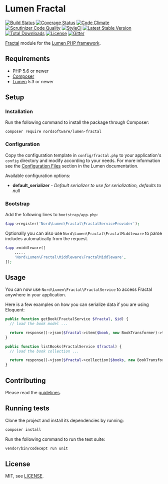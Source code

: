 # Lumen Fractal

[![Build Status](https://travis-ci.org/digiaonline/lumen-fractal.svg?branch=master)](https://travis-ci.org/digiaonline/lumen-fractal)
[![Coverage Status](https://coveralls.io/repos/github/nordsoftware/lumen-fractal/badge.svg?branch=master)](https://coveralls.io/github/nordsoftware/lumen-fractal?branch=master)
[![Code Climate](https://codeclimate.com/github/nordsoftware/lumen-fractal/badges/gpa.svg)](https://codeclimate.com/github/nordsoftware/lumen-fractal)
[![Scrutinizer Code Quality](https://scrutinizer-ci.com/g/digiaonline/lumen-fractal/badges/quality-score.png?b=master)](https://scrutinizer-ci.com/g/digiaonline/lumen-fractal/?branch=master)
[![StyleCI](https://styleci.io/repos/53199214/shield?style=flat)](https://styleci.io/repos/53199214)
[![Latest Stable Version](https://poser.pugx.org/nordsoftware/lumen-fractal/version)](https://packagist.org/packages/nordsoftware/lumen-fractal) 
[![Total Downloads](https://poser.pugx.org/nordsoftware/lumen-fractal/downloads)](https://packagist.org/packages/nordsoftware/lumen-fractal)
[![License](https://img.shields.io/badge/license-MIT-blue.svg)](LICENSE)
[![Gitter](https://img.shields.io/gitter/room/norsoftware/open-source.svg?maxAge=2592000)](https://gitter.im/nordsoftware/open-source)

[Fractal](http://fractal.thephpleague.com/) module for the [Lumen PHP framework](http://lumen.laravel.com/).

## Requirements

- PHP 5.6 or newer
- [Composer](http://getcomposer.org)
- [Lumen](https://lumen.laravel.com/) 5.3 or newer

## Setup

### Installation

Run the following command to install the package through Composer:

```
composer require nordsoftware/lumen-fractal
```

### Configuration

Copy the configuration template in `config/fractal.php` to your application's `config` directory and modify according to your needs.
For more information see the [Configuration Files](http://lumen.laravel.com/docs/configuration#configuration-files) section in the Lumen documentation.

Available configuration options:

- **default_serializer** - *Default serializer to use for serialization, defaults to null*

### Bootstrap

Add the following lines to ```bootstrap/app.php```:

```php
$app->register('Nord\Lumen\Fractal\FractalServiceProvider');
```

Optionally you can also use `Nord\Lumen\Fractal\FractalMiddleware` to parse includes automatically from the request.

```php
$app->middleware([
	.....
	'Nord\Lumen\Fractal\Middleware\FractalMiddleware',
]);
```

## Usage

You can now use `Nord\Lumen\Fractal\FractalService` to access Fractal anywhere in your application.

Here is a few examples on how you can serialize data if you are using Eloquent:

```php
public function getBook(FractalService $fractal, $id) {
  // load the book model ...

  return response()->json($fractal->item($book, new BookTransformer)->toArray());
}
```

```php
public function listBooks(FractalService $fractal) {
  // load the book collection ...

  return response()->json($fractal->collection($books, new BookTransformer)->toArray());
}
```

## Contributing

Please read the [guidelines](.github/CONTRIBUTING.md).

## Running tests

Clone the project and install its dependencies by running:

```sh
composer install
```

Run the following command to run the test suite:

```sh
vendor/bin/codecept run unit
```

## License

MIT, see [LICENSE](LICENSE).
